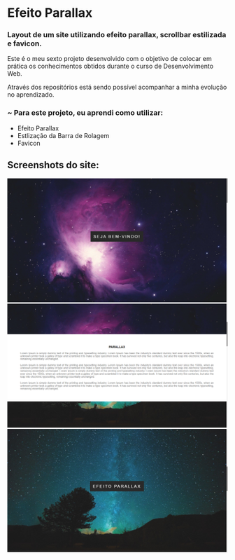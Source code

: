 # Efeito Parallax

### Layout de um site utilizando efeito parallax, scrollbar estilizada e favicon.

Este é o meu sexto projeto desenvolvido com o objetivo de colocar em prática os conhecimentos obtidos durante o curso de Desenvolvimento Web. 

Através dos repositórios está sendo possível acompanhar a minha evolução no aprendizado.

### ~ Para este projeto, eu aprendi como utilizar:
* Efeito Parallax
* Estlização da Barra de Rolagem
* Favicon

## Screenshots do site:

![](screenshots/1.png)
![](screenshots/2.png)
![](screenshots/3.png)

